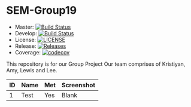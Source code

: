 # SEM-Group19

- Master: [![Build Status](https://travis-ci.com/lewiswatson55/SEM-Group19.svg?branch=master)](https://travis-ci.com/lewiswatson55/SEM-Group19)
- Develop: [![Build Status](https://travis-ci.com/lewiswatson55/SEM-Group19.svg?branch=develop)](https://travis-ci.com/lewiswatson55/SEM-Group19)
- License: [![LICENSE](https://img.shields.io/github/license/lewiswatson55/SEM-Group19.svg?style=flat-square)](https://github.com/lewiswatson55/SEM-Group19/blob/master/LICENSE)
- Release: [![Releases](https://img.shields.io/github/release/lewiswatson55/SEM-Group19/all.svg?style=flat-square)](https://github.com/lewiswatson55/SEM-Group19/releases)
- Coverage:  [![codecov](https://codecov.io/gh/lewiswatson55/SEM-Group19/branch/master/graph/badge.svg?token=Y2FIQZW13W)](https://codecov.io/gh/lewiswatson55/SEM-Group19)

This repository is for our Group Project
Our team comprises of Kristiyan, Amy, Lewis and Lee. 

ID | Name | Met | Screenshot
--- | --- | --- | ---
1 | Test | Yes | Blank
